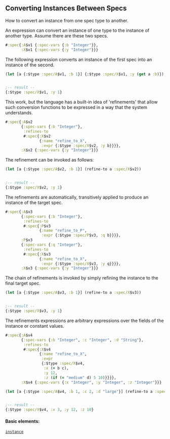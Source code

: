 ## Converting Instances Between Specs

How to convert an instance from one spec type to another.

An expression can convert an instance of one type to the instance of another type. Assume there are these two specs.

```clojure
#:spec{:A$v1 {:spec-vars {:b "Integer"}},
       :X$v1 {:spec-vars {:y "Integer"}}}
```

The following expression converts an instance of the first spec into an instance of the second.

```clojure
(let [a {:$type :spec/A$v1, :b 1}] {:$type :spec/X$v1, :y (get a :b)})


;-- result --
{:$type :spec/X$v1, :y 1}
```

This work, but the language has a built-in idea of 'refinements' that allow such conversion functions to be expressed in a way that the system understands.

```clojure
#:spec{:A$v2
       {:spec-vars {:b "Integer"},
        :refines-to
        #:spec{:X$v2
               {:name "refine_to_X",
                :expr {:$type :spec/X$v2, :y b}}}},
       :X$v2 {:spec-vars {:y "Integer"}}}
```

The refinement can be invoked as follows:

```clojure
(let [a {:$type :spec/A$v2, :b 1}] (refine-to a :spec/X$v2))


;-- result --
{:$type :spec/X$v2, :y 1}
```

The refinements are automatically, transitively applied to produce an instance of the target spec.

```clojure
#:spec{:A$v3
       {:spec-vars {:b "Integer"},
        :refines-to
        #:spec{:P$v3
               {:name "refine_to_P",
                :expr {:$type :spec/P$v3, :q b}}}},
       :P$v3
       {:spec-vars {:q "Integer"},
        :refines-to
        #:spec{:X$v3
               {:name "refine_to_X",
                :expr {:$type :spec/X$v3, :y q}}}},
       :X$v3 {:spec-vars {:y "Integer"}}}
```

The chain of refinements is invoked by simply refining the instance to the final target spec.

```clojure
(let [a {:$type :spec/A$v3, :b 1}] (refine-to a :spec/X$v3))


;-- result --
{:$type :spec/X$v3, :y 1}
```

The refinements expressions are arbitrary expressions over the fields of the instance or constant values.

```clojure
#:spec{:A$v4
       {:spec-vars {:b "Integer", :c "Integer", :d "String"},
        :refines-to
        #:spec{:X$v4
               {:name "refine_to_X",
                :expr
                {:$type :spec/X$v4,
                 :x (+ b c),
                 :y 12,
                 :z (if (= "medium" d) 5 10)}}}},
       :X$v4 {:spec-vars {:x "Integer", :y "Integer", :z "Integer"}}}
```

```clojure
(let [a {:$type :spec/A$v4, :b 1, :c 2, :d "large"}] (refine-to a :spec/X$v4))


;-- result --
{:$type :spec/X$v4, :x 3, :y 12, :z 10}
```

#### Basic elements:

[`instance`](halite-basic-syntax-reference.md#instance)

